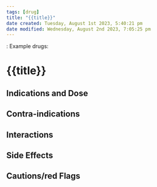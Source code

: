 ```yaml
---
tags: [drug]
title: "{{title}}"
date created: Tuesday, August 1st 2023, 5:40:21 pm
date modified: Wednesday, August 2nd 2023, 7:05:25 pm
---
```


:
Example drugs:

# {{title}}

## Indications and Dose

## Contra-indications

## Interactions

## Side Effects

## Cautions/red Flags
